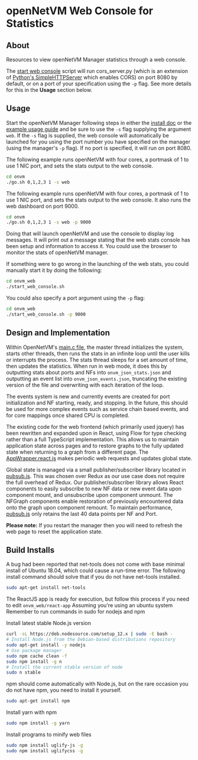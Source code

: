 # openNetVM Web Console for Statistics

## About

Resources to view openNetVM Manager statistics through a web console.

The [start web console][start_web] script will run cors_server.py (which is an extension of [Python's SimpleHTTPServer][simplehttp] which enables CORS) on port 8080 by default, or on a port of your specification using the `-p` flag. See more details for this in the **Usage** section below.

## Usage

Start the openNetVM Manager following steps in either the [install
doc][install] or the [example usage guide][examples] and be sure to use
the `-s` flag supplying the argument `web`. If the `-s` flag is supplied,
the web console will automatically be launched for you using the port
number you have specified on the manager (using the manager's `-p` flag).
If no port is specified, it will run on port 8080.

The following example runs openNetVM with four cores, a portmask of 1
to use 1 NIC port, and sets the stats output to the web console.

```sh
cd onvm
./go.sh 0,1,2,3 1 -s web
```

The following example runs openNetVM with four cores, a portmask of 1
to use 1 NIC port, and sets the stats output to the web console. It also runs
the web dashboard on port 9000.

```sh
cd onvm
./go.sh 0,1,2,3 1 -s web -p 9000
```

Doing that will launch openNetVM and use the console to display log
messages. It will print out a message stating that the web stats
console has been setup and information to access it.
You could use the browser to monitor the stats of openNetVM manager.

If something were to go wrong in the launching of the web stats, you could
manually start it by doing the following:

```sh
cd onvm_web
./start_web_console.sh
```

You could also specify a port argument using the `-p` flag:

```sh
cd onvm_web
./start_web_console.sh -p 9000
```

## Design and Implementation

Within OpenNetVM's [main.c file][onvm_main_c], the master thread initializes the system, starts other threads, then runs the stats in an infinite loop until the user kills or interrupts the process. The stats thread sleeps for a set amount of time, then updates the statistics. When run in web mode, it does this by outputting stats about ports and NFs into `onvm_json_stats.json` and outputting an event list into `onvm_json_events.json`, truncating the existing version of the file and overwriting with each iteration of the loop.

The events system is new and currently events are created for port initialization and NF starting, ready, and stopping. In the future, this should be used for more complex events such as service chain based events, and for core mappings once shared CPU is completed.

The existing code for the web frontend (which primarily used jquery) has been rewritten and expanded upon in React, using Flow for type checking rather than a full TypeScript implementation. This allows us to maintain application state across pages and to restore graphs to the fully updated state when returning to a graph from a different page. The [AppWrapper.react.js][app_wrapper_react_js] makes periodic web requests and updates global state.

Global state is managed via a small publisher/subscriber library located in [pubsub.js][pubsub_js]. This was chosen over Redux as our use case does not require the full overhead of Redux. Our publisher/subscriber library allows React components to easily subscribe to new NF data or new event data upon component mount, and unsubscribe upon component unmount. The NFGraph components enable restoration of previously encountered data onto the graph upon component remount. To maintain performance, [pubsub.js][pubsub_js] only retains the last 40 data points per NF and Port.

**Please note:** If you restart the manager then you will need to refresh the web page to reset the application state.

## Build Installs

A bug had been reported that net-tools does not come with base minimal install of Ubuntu 18.04, which could cause a run-time error.
The following install command should solve that if you do not have net-tools installed.

```sh
sudo apt-get install net-tools
```

The ReactJS app is ready for execution, but follow this process if you need to edit `onvm_web/react-app`
Assuming you're using an ubuntu system
Remember to run commands in sudo for nodejs and npm

Install latest stable Node.js version
```sh
curl -sL https://deb.nodesource.com/setup_12.x | sudo -E bash -
# Install Node.js from the Debian-based distributions repository
sudo apt-get install -y nodejs
# Use package manager
sudo npm cache clean -f
sudo npm install -g n
# Install the current stable version of node
sudo n stable
```

npm should come automatically with Node.js, but on the rare occasion you do not have npm, you need to install it yourself.
```sh
sudo apt-get install npm
```

Install yarn with npm
```sh
sudo npm install -g yarn
```

Install programs to minify web files
```sh
sudo npm install uglify-js -g
sudo npm install uglifycss -g
```

[install]: ../docs/Install.md
[examples]: ../docs/Examples.md
[start_web]: ./start_web_console.sh
[simplehttp]: https://docs.python.org/2/library/simplehttpserver.html
[onvm_main_c]: ../onvm/onvm_mgr/main.c
[app_wrapper_react_js]: ./react-app/src/AppWrapper.react.js
[pubsub_js]: ./react-app/src/pubsub.js
